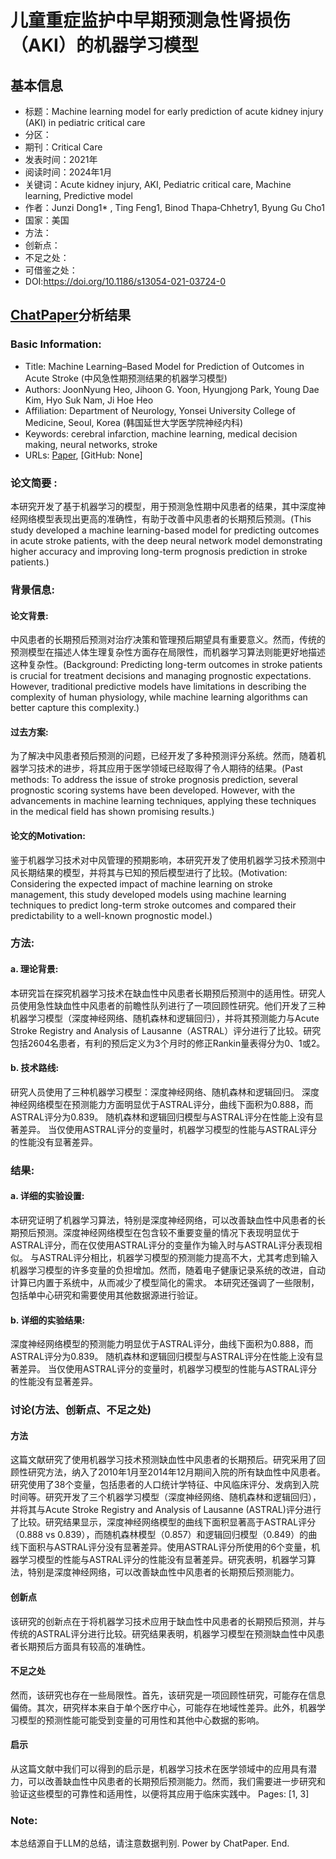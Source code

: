 # 儿童重症监护中早期预测急性肾损伤（AKI）的机器学习模型

## 基本信息
- 标题：Machine learning model for early prediction of acute kidney injury (AKI) in pediatric critical care
- 分区：
- 期刊：Critical Care
- 发表时间：2021年
- 阅读时间：2024年1月
- 关键词：Acute kidney injury, AKI, Pediatric critical care, Machine learning, Predictive model
- 作者：Junzi Dong1* , Ting Feng1, Binod Thapa‑Chhetry1, Byung Gu Cho1
- 国家：美国
- 方法：
- 创新点：
- 不足之处：
- 可借鉴之处：
- DOI:https://doi.org/10.1186/s13054-021-03724-0


## [ChatPaper](https://chatpaper.org/)分析结果

### Basic Information:
- Title: Machine Learning–Based Model for Prediction of Outcomes in Acute Stroke (中风急性期预测结果的机器学习模型)
- Authors: JoonNyung Heo, Jihoon G. Yoon, Hyungjong Park, Young Dae Kim, Hyo Suk Nam, Ji Hoe Heo
- Affiliation: Department of Neurology, Yonsei University College of Medicine, Seoul, Korea (韩国延世大学医学院神经内科)
- Keywords: cerebral infarction, machine learning, medical decision making, neural networks, stroke
- URLs: [Paper](https://www.ahajournals.org/doi/10.1161/STROKEAHA.118.024293), [GitHub: None]
### 论文简要 :
本研究开发了基于机器学习的模型，用于预测急性期中风患者的结果，其中深度神经网络模型表现出更高的准确性，有助于改善中风患者的长期预后预测。(This study developed a machine learning-based model for predicting outcomes in acute stroke patients, with the deep neural network model demonstrating higher accuracy and improving long-term prognosis prediction in stroke patients.)
### 背景信息:
#### 论文背景: 
中风患者的长期预后预测对治疗决策和管理预后期望具有重要意义。然而，传统的预测模型在描述人体生理复杂性方面存在局限性，而机器学习算法则能更好地描述这种复杂性。(Background: Predicting long-term outcomes in stroke patients is crucial for treatment decisions and managing prognostic expectations. However, traditional predictive models have limitations in describing the complexity of human physiology, while machine learning algorithms can better capture this complexity.)

#### 过去方案: 
为了解决中风患者预后预测的问题，已经开发了多种预测评分系统。然而，随着机器学习技术的进步，将其应用于医学领域已经取得了令人期待的结果。(Past methods: To address the issue of stroke prognosis prediction, several prognostic scoring systems have been developed. However, with the advancements in machine learning techniques, applying these techniques in the medical field has shown promising results.)

#### 论文的Motivation: 
鉴于机器学习技术对中风管理的预期影响，本研究开发了使用机器学习技术预测中风长期结果的模型，并将其与已知的预后模型进行了比较。(Motivation: Considering the expected impact of machine learning on stroke management, this study developed models using machine learning techniques to predict long-term stroke outcomes and compared their predictability to a well-known prognostic model.)

### 方法:
#### a. 理论背景:

本研究旨在探究机器学习技术在缺血性中风患者长期预后预测中的适用性。研究人员使用急性缺血性中风患者的前瞻性队列进行了一项回顾性研究。他们开发了三种机器学习模型（深度神经网络、随机森林和逻辑回归），并将其预测能力与Acute Stroke Registry and Analysis of Lausanne（ASTRAL）评分进行了比较。研究包括2604名患者，有利的预后定义为3个月时的修正Rankin量表得分为0、1或2。
#### b. 技术路线:

研究人员使用了三种机器学习模型：深度神经网络、随机森林和逻辑回归。
深度神经网络模型在预测能力方面明显优于ASTRAL评分，曲线下面积为0.888，而ASTRAL评分为0.839。
随机森林和逻辑回归模型与ASTRAL评分在性能上没有显著差异。
当仅使用ASTRAL评分的变量时，机器学习模型的性能与ASTRAL评分的性能没有显著差异。
### 结果:
#### a. 详细的实验设置:

本研究证明了机器学习算法，特别是深度神经网络，可以改善缺血性中风患者的长期预后预测。深度神经网络模型在包含较不重要变量的情况下表现明显优于ASTRAL评分，而在仅使用ASTRAL评分的变量作为输入时与ASTRAL评分表现相似。
与ASTRAL评分相比，机器学习模型的预测能力提高不大，尤其考虑到输入机器学习模型的许多变量的负担增加。然而，随着电子健康记录系统的改进，自动计算已内置于系统中，从而减少了模型简化的需求。
本研究还强调了一些限制，包括单中心研究和需要使用其他数据源进行验证。
#### b. 详细的实验结果:

深度神经网络模型的预测能力明显优于ASTRAL评分，曲线下面积为0.888，而ASTRAL评分为0.839。
随机森林和逻辑回归模型与ASTRAL评分在性能上没有显著差异。
当仅使用ASTRAL评分的变量时，机器学习模型的性能与ASTRAL评分的性能没有显著差异。

### 讨论(方法、创新点、不足之处)
#### 方法
这篇文献研究了使用机器学习技术预测缺血性中风患者的长期预后。研究采用了回顾性研究方法，纳入了2010年1月至2014年12月期间入院的所有缺血性中风患者。研究使用了38个变量，包括患者的人口统计学特征、中风临床评分、发病到入院时间等。研究开发了三个机器学习模型（深度神经网络、随机森林和逻辑回归），并将其与Acute Stroke Registry and Analysis of Lausanne (ASTRAL)评分进行了比较。研究结果显示，深度神经网络模型的曲线下面积显著高于ASTRAL评分（0.888 vs 0.839），而随机森林模型（0.857）和逻辑回归模型（0.849）的曲线下面积与ASTRAL评分没有显著差异。使用ASTRAL评分所使用的6个变量，机器学习模型的性能与ASTRAL评分的性能没有显著差异。研究表明，机器学习算法，特别是深度神经网络，可以改善缺血性中风患者的长期预后预测能力。
#### 创新点
该研究的创新点在于将机器学习技术应用于缺血性中风患者的长期预后预测，并与传统的ASTRAL评分进行比较。研究结果表明，机器学习模型在预测缺血性中风患者长期预后方面具有较高的准确性。
#### 不足之处
然而，该研究也存在一些局限性。首先，该研究是一项回顾性研究，可能存在信息偏倚。其次，研究样本来自于单个医疗中心，可能存在地域性差异。此外，机器学习模型的预测性能可能受到变量的可用性和其他中心数据的影响。
#### 启示
从这篇文献中我们可以得到的启示是，机器学习技术在医学领域中的应用具有潜力，可以改善缺血性中风患者的长期预后预测能力。然而，我们需要进一步研究和验证这些模型的可靠性和适用性，以便将其应用于临床实践中。 Pages: [1, 3]

### Note:
本总结源自于LLM的总结，请注意数据判别. Power by ChatPaper. End.

















